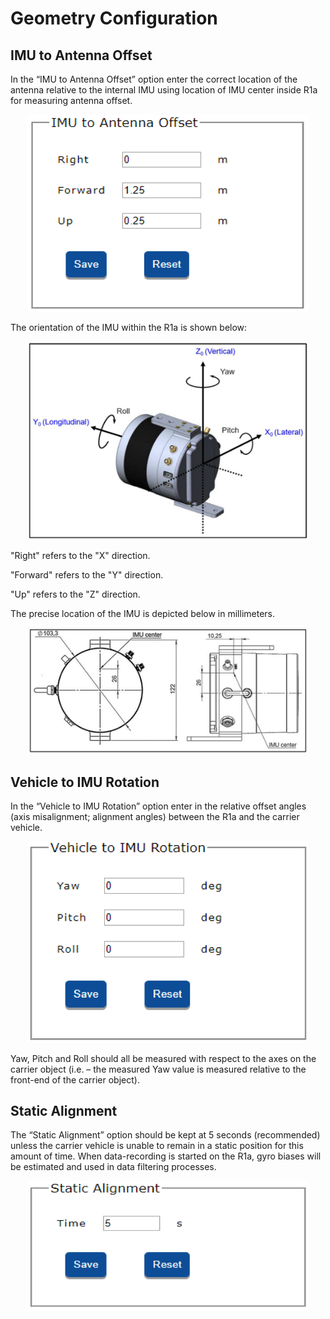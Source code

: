 # Geometry Configuration

## IMU to Antenna Offset

In the “IMU to Antenna Offset” option enter the correct location of the antenna relative to the internal IMU using location of IMU center inside R1a for measuring antenna offset.

<div style="text-align: center;"><img src="../img/imu-to-antenna.png" style="width: 450px;"></div>

The orientation of the IMU within the R1a is shown below:

<div style="text-align: center;"><img src="../img/imu-location.png" style="width: 450px;"></div>

"Right" refers to the "X" direction.

"Forward" refers to the "Y" direction.

"Up" refers to the "Z" direction.

The precise location of the IMU is depicted below in millimeters.

<div style="text-align: center;"><img src="../img/measurements.png" style="width: 450px;"></div>

## Vehicle to IMU Rotation

In the “Vehicle to IMU Rotation” option enter in the relative offset angles (axis misalignment; alignment angles) between the R1a and the carrier vehicle.

<div style="text-align: center;"><img src="../img/imu-rotation.png" style="width: 450px;"></div>

Yaw, Pitch and Roll should all be measured with respect to the axes on the carrier object (i.e. – the measured Yaw value is measured relative to the front-end of the carrier object).

## Static Alignment

The “Static Alignment” option should be kept at 5 seconds (recommended) unless the carrier vehicle is unable to remain in a static position for this amount of time. When data-recording is started on the R1a, gyro biases will be estimated and used in data filtering processes.

<div style="text-align: center;"><img src="../img/static-alignment.png" style="width: 450px;"></div>